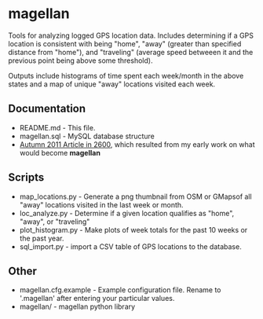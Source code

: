 magellan
========

Tools for analyzing logged GPS location data. Includes determining if a GPS location is consistent with being "home", "away" (greater than specified distance from "home"), and "traveling" (average speed betweeen it and the previous point being above some threshold).

Outputs include histograms of time spent each week/month in the above states and a map of unique "away" locations visited each week.

Documentation
-------------
* README.md - This file.
* magellan.sql - MySQL database structure
* [Autumn 2011 Article in 2600](https://github.com/privong/magellan/wiki/2600-Article), which resulted from my early work on what would become **magellan**

Scripts
-------
* map_locations.py	- Generate a png thumbnail from OSM or GMapsof all "away" locations visited in the last week or month.
* loc_analyze.py - Determine if a given location qualifies as "home", "away", or "traveling"
* plot_histogram.py - Make plots of week totals for the past 10 weeks or the past year.
* sql_import.py - import a CSV table of GPS locations to the database.

Other
-----
* magellan.cfg.example - Example configuration file. Rename to '.magellan' after entering your particular values.
* magellan/	- magellan python library
